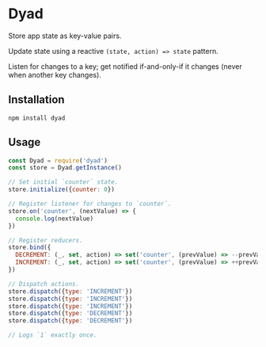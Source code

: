 # Dyad

Store app state as key-value pairs.

Update state using a reactive `(state, action) => state` pattern.

Listen for changes to a key; get notified if-and-only-if it changes (never when
another key changes).

## Installation

```
npm install dyad
```

## Usage

```js
const Dyad = require('dyad')
const store = Dyad.getInstance()

// Set initial `counter` state.
store.initialize({counter: 0})

// Register listener for changes to `counter`.
store.on('counter', (nextValue) => {
  console.log(nextValue)
})

// Register reducers.
store.bind({
  DECREMENT: (_, set, action) => set('counter', (prevValue) => --prevValue),
  INCREMENT: (_, set, action) => set('counter', (prevValue) => ++prevValue)
})

// Dispatch actions.
store.dispatch({type: 'INCREMENT'})
store.dispatch({type: 'INCREMENT'})
store.dispatch({type: 'INCREMENT'})
store.dispatch({type: 'DECREMENT'})
store.dispatch({type: 'DECREMENT'})

// Logs `1` exactly once.
```
